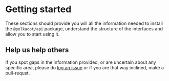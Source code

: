 # Getting started

These sections should provide you will all the information needed to install the `@polkadot/api` package, understand the structure of the interfaces and allow you to start using it.

## Help us help others

If you spot gaps in the information provided, or are uncertain about any specific area, please do [log an issue](https://github.com/polkadot-js/api/issues) or if you are that way inclined, make a pull-requst.

